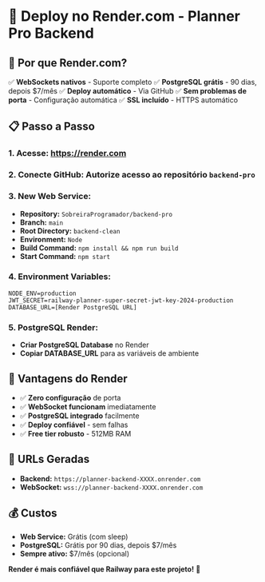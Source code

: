 # 🎨 Deploy no Render.com - Planner Pro Backend

## 🚀 Por que Render.com?

✅ **WebSockets nativos** - Suporte completo
✅ **PostgreSQL grátis** - 90 dias, depois $7/mês
✅ **Deploy automático** - Via GitHub
✅ **Sem problemas de porta** - Configuração automática
✅ **SSL incluído** - HTTPS automático

## 📋 Passo a Passo

### 1. **Acesse:** https://render.com
### 2. **Conecte GitHub:** Autorize acesso ao repositório `backend-pro`
### 3. **New Web Service:**
   - **Repository:** `SobreiraProgramador/backend-pro`
   - **Branch:** `main`
   - **Root Directory:** `backend-clean`
   - **Environment:** `Node`
   - **Build Command:** `npm install && npm run build`
   - **Start Command:** `npm start`

### 4. **Environment Variables:**
```
NODE_ENV=production
JWT_SECRET=railway-planner-super-secret-jwt-key-2024-production
DATABASE_URL=[Render PostgreSQL URL]
```

### 5. **PostgreSQL Render:**
   - **Criar PostgreSQL Database** no Render
   - **Copiar DATABASE_URL** para as variáveis de ambiente

## 🎯 Vantagens do Render

- ✅ **Zero configuração** de porta
- ✅ **WebSocket funcionam** imediatamente  
- ✅ **PostgreSQL integrado** facilmente
- ✅ **Deploy confiável** - sem falhas
- ✅ **Free tier robusto** - 512MB RAM

## 📱 URLs Geradas

- **Backend:** `https://planner-backend-XXXX.onrender.com`
- **WebSocket:** `wss://planner-backend-XXXX.onrender.com`

## 💰 Custos

- **Web Service:** Grátis (com sleep)
- **PostgreSQL:** Grátis por 90 dias, depois $7/mês
- **Sempre ativo:** $7/mês (opcional)

**Render é mais confiável que Railway para este projeto!** 🎯
